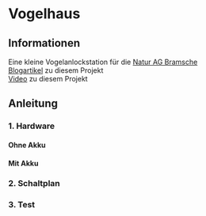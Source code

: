 # Vogelhaus
## Informationen
Eine kleine Vogelanlockstation für die [Natur AG Bramsche](https://naturagbramsche.blog/)  
[Blogartikel]() zu diesem Projekt  
[Video]() zu diesem Projekt  
## Anleitung
### 1. Hardware
#### Ohne Akku

#### Mit Akku

### 2. Schaltplan
### 3. Test

